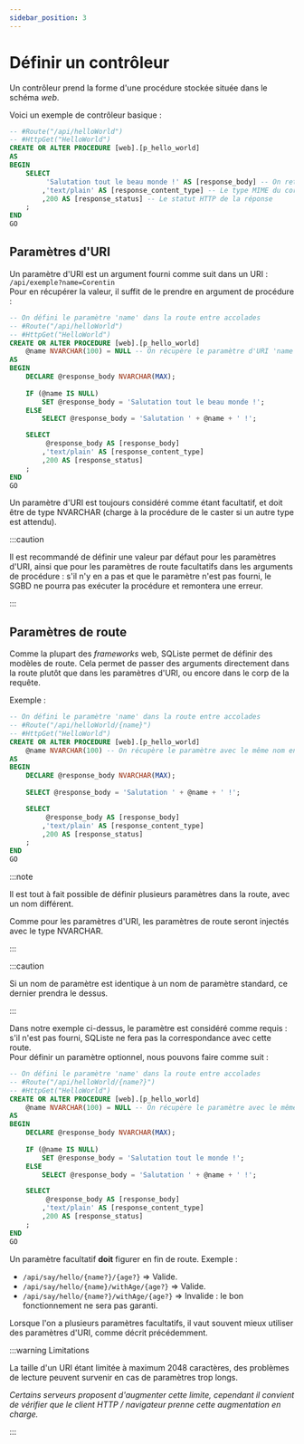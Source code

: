 ```yaml
---
sidebar_position: 3
---
```


# Définir un contrôleur

Un contrôleur prend la forme d'une procédure stockée située dans le schéma _web_.

Voici un exemple de contrôleur basique :
```sql
-- #Route("/api/helloWorld")
-- #HttpGet("HelloWorld")
CREATE OR ALTER PROCEDURE [web].[p_hello_world] 
AS 
BEGIN
    SELECT 
         'Salutation tout le beau monde !' AS [response_body] -- On retourne le corp de la réponse
        ,'text/plain' AS [response_content_type] -- Le type MIME du corp
        ,200 AS [response_status] -- Le statut HTTP de la réponse
    ;
END
GO
```

## Paramètres d'URI

Un paramètre d'URI est un argument fourni comme suit dans un URI : ```/api/exemple?name=Corentin```<br/>
Pour en récupérer la valeur, il suffit de le prendre en argument de procédure :
```sql
-- On défini le paramètre 'name' dans la route entre accolades
-- #Route("/api/helloWorld")
-- #HttpGet("HelloWorld")
CREATE OR ALTER PROCEDURE [web].[p_hello_world] 
    @name NVARCHAR(100) = NULL -- On récupère le paramètre d'URI 'name'
AS 
BEGIN
    DECLARE @response_body NVARCHAR(MAX);
    
    IF (@name IS NULL)
        SET @response_body = 'Salutation tout le beau monde !';
    ELSE    
        SELECT @response_body = 'Salutation ' + @name + ' !';

    SELECT 
         @response_body AS [response_body]
        ,'text/plain' AS [response_content_type]
        ,200 AS [response_status]
    ;
END
GO
```

Un paramètre d'URI est toujours considéré comme étant facultatif, et doit être de type NVARCHAR (charge à la procédure de le caster si un autre type est attendu).

:::caution

Il est recommandé de définir une valeur par défaut pour les paramètres d'URI, ainsi que pour les paramètres de route facultatifs dans les arguments de procédure :
s'il n'y en a pas et que le paramètre n'est pas fourni, le SGBD ne pourra pas exécuter la procédure et remontera une erreur.

:::

## Paramètres de route

Comme la plupart des _frameworks_ web, SQListe permet de définir des modèles de route.
Cela permet de passer des arguments directement dans la route plutôt que dans les paramètres d'URI, ou encore dans le corp de la requête.

Exemple :

```sql
-- On défini le paramètre 'name' dans la route entre accolades
-- #Route("/api/helloWorld/{name}")
-- #HttpGet("HelloWorld")
CREATE OR ALTER PROCEDURE [web].[p_hello_world] 
    @name NVARCHAR(100) -- On récupère le paramètre avec le même nom en argument de procédure
AS 
BEGIN
    DECLARE @response_body NVARCHAR(MAX);
    
    SELECT @response_body = 'Salutation ' + @name + ' !';

    SELECT 
         @response_body AS [response_body]
        ,'text/plain' AS [response_content_type]
        ,200 AS [response_status]
    ;
END
GO
```

:::note

Il est tout à fait possible de définir plusieurs paramètres dans la route, avec un nom différent.

Comme pour les paramètres d'URI, les paramètres de route seront injectés avec le type NVARCHAR.

:::

:::caution

Si un nom de paramètre est identique à un nom de paramètre standard, ce dernier prendra le dessus. 

:::

Dans notre exemple ci-dessus, le paramètre est considéré comme requis : s'il n'est pas fourni, SQListe ne fera pas la correspondance avec cette route.<br/>
Pour définir un paramètre optionnel, nous pouvons faire comme suit :
```sql
-- On défini le paramètre 'name' dans la route entre accolades
-- #Route("/api/helloWorld/{name?}")
-- #HttpGet("HelloWorld")
CREATE OR ALTER PROCEDURE [web].[p_hello_world] 
    @name NVARCHAR(100) = NULL -- On récupère le paramètre avec le même nom en argument de procédure, en mettant une valeur NULL par défaut (utile si le paramètre n'est pas fourni).
AS 
BEGIN
    DECLARE @response_body NVARCHAR(MAX);
    
    IF (@name IS NULL)
        SET @response_body = 'Salutation tout le monde !';
    ELSE    
        SELECT @response_body = 'Salutation ' + @name + ' !';

    SELECT 
         @response_body AS [response_body]
        ,'text/plain' AS [response_content_type]
        ,200 AS [response_status]
    ;
END
GO
```

Un paramètre facultatif **doit** figurer en fin de route.
Exemple : 
- ```/api/say/hello/{name?}/{age?}``` => Valide.
- ```/api/say/hello/{name}/withAge/{age?}``` => Valide.
- ```/api/say/hello/{name?}/withAge/{age?}``` => Invalide : le bon fonctionnement ne sera pas garanti.

Lorsque l'on a plusieurs paramètres facultatifs, il vaut souvent mieux utiliser des paramètres d'URI, comme décrit précédemment.

:::warning Limitations

La taille d'un URI étant limitée à maximum 2048 caractères, des problèmes de lecture peuvent survenir en cas de paramètres trop longs.

_Certains serveurs proposent d'augmenter cette limite, cependant il convient de vérifier que le client HTTP / navigateur prenne cette augmentation en charge._

:::
